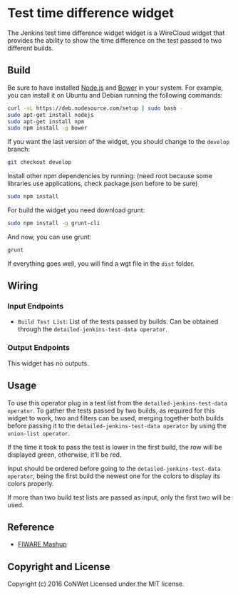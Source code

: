 Test time difference widget
======================

The Jenkins test time difference widget widget is a WireCloud widget that provides the ability to show the time difference on the test passed to two different builds.

Build
-----

Be sure to have installed [Node.js](http://node.js) and [Bower](http://bower.io) in your system. For example, you can install it on Ubuntu and Debian running the following commands:

```bash
curl -sL https://deb.nodesource.com/setup | sudo bash -
sudo apt-get install nodejs
sudo apt-get install npm
sudo npm install -g bower
```

If you want the last version of the widget, you should change to the `develop` branch:

```bash
git checkout develop
```

Install other npm dependencies by running: (need root because some libraries use applications, check package.json before to be sure)

```bash
sudo npm install
```

For build the widget you need download grunt:

```bash
sudo npm install -g grunt-cli
```

And now, you can use grunt:

```bash
grunt
```

If everything goes well, you will find a wgt file in the `dist` folder.

## Wiring

### Input Endpoints

- `Build Test List`: List of the tests passed by builds. Can be obtained through the `detailed-jenkins-test-data operator`.

### Output Endpoints

This widget has no outputs.

## Usage

To use this operator plug in a test list from the `detailed-jenkins-test-data operator`. To gather the tests passed by two builds, as required for this widget to work, two and filters can be used, merging together both builds before passing it to the `detailed-jenkins-test-data operator` by using the `union-list operator`.

If the time it took to pass the test is lower in the first build, the row will be displayed green, otherwise, it'll be red.

Input should be ordered before going to the `detailed-jenkins-test-data operator`, being the first build the newest one for the colors to display its colors properly.

If more than two build test lists are passed as input, only the first two will be used.

## Reference

- [FIWARE Mashup](https://mashup.lab.fiware.org/)

## Copyright and License

Copyright (c) 2016 CoNWet
Licensed under the MIT license.
